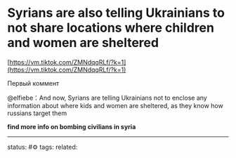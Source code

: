 # Syrians are also telling Ukrainians to not share locations where children and women are sheltered
[https://vm.tiktok.com/ZMNdqqRLf/?k=1](https://vm.tiktok.com/ZMNdqqRLf/?k=1)  
  
Первый коммент  
  
@elfiebe：And now, Syrians are telling Ukrainians not to enclose any information about where kids and women are sheltered, as they know how russians target them

**find more info on bombing civilians in syria**


--- 
status: #⚙️ 
tags: 
related: 